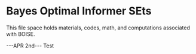 # Bayes Optimal Informer SEts

This file space holds materials, codes, math, and computations associated with BOISE.

---APR 2nd---
Test
